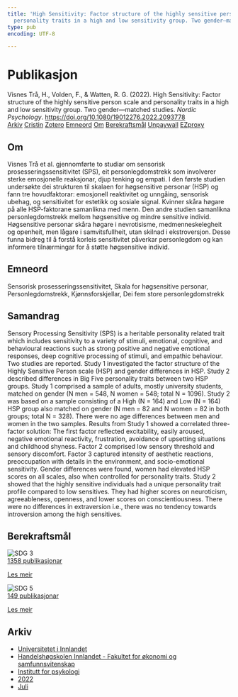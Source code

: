 ```yaml
---
title: 'High Sensitivity: Factor structure of the highly sensitive person scale and
  personality traits in a high and low sensitivity group. Two gender—matched studies'
type: pub
encoding: UTF-8

---
```

<h1>Publikasjon</h1>
<article id="csl-bib-container-GKRVFF5X" class="csl-bib-container">
  <div class="csl-bib-body"> <div class="csl-entry">Visnes Trå, H., Volden, F., &#38; Watten, R. G. (2022). High Sensitivity: Factor structure of the highly sensitive person scale and personality traits in a high and low sensitivity group. Two gender—matched studies. <i>Nordic Psychology</i>. <a href="https://doi.org/10.1080/19012276.2022.2093778">https://doi.org/10.1080/19012276.2022.2093778</a></div> </div>
  <div class="csl-bib-buttons">
    <a href="#taxonomy-article-GKRVFF5X" alt="archive" class="csl-bib-button">Arkiv</a>
    <a href="https://app.cristin.no/results/show.jsf?id=2038073" alt="Cristin" class="csl-bib-button">Cristin</a>
    <a href="http://zotero.org/groups/5881554/items/GKRVFF5X" alt="Zotero" class="csl-bib-button">Zotero</a>
    <a href="#keywords-article-GKRVFF5X" alt="keywords" class="csl-bib-button">Emneord</a>
    <a href="#about-article-GKRVFF5X" alt="about_pub" class="csl-bib-button">Om</a>
    <a href="#sdg-article-GKRVFF5X" alt="sdg" class="csl-bib-button">Berekraftsmål</a>
    <a href="https://www.tandfonline.com/doi/pdf/10.1080/19012276.2022.2093778?needAccess=true" alt="Unpaywall" class="csl-bib-button">Unpaywall</a>
    <a href="https://www.tandfonline.com/doi/pdf/10.1080/19012276.2022.2093778?needAccess=true" alt="EZproxy" class="csl-bib-button">EZproxy</a>
  </div>
  <div id="csl-bib-meta-container-GKRVFF5X"></div>
</article>
<div id="csl-bib-meta-GKRVFF5X" class="csl-bib-meta">
  <article id="about-article-GKRVFF5X" class="about_pub-article">
    <h1>Om</h1>
    Visnes Trå et al. gjennomførte to studiar om sensorisk prosesseringssensitivitet (SPS), eit personlegdomstrekk som involverer sterke emosjonelle reaksjonar, djup tenking og empati. I den første studien undersøkte dei strukturen til skalaen for høgsensitive personar (HSP) og fann tre hovudfaktorar: emosjonell reaktivitet og unngåing, sensorisk ubehag, og sensitivitet for estetikk og sosiale signal. Kvinner skåra høgare på alle HSP-faktorane samanlikna med menn. Den andre studien samanlikna personlegdomstrekk mellom høgsensitive og mindre sensitive individ. Høgsensitive personar skåra høgare i nevrotisisme, medmenneskelegheit og openheit, men lågare i samvitsfullheit, utan skilnad i ekstroversjon. Desse funna bidreg til å forstå korleis sensitivitet påverkar personlegdom og kan informere tilnærmingar for å støtte høgsensitive individ.
  </article>
  <article id="keywords-article-GKRVFF5X" class="keywords-article">
    <h1>Emneord</h1>
    Sensorisk prosesseringssensitivitet, Skala for høgsensitive personar, Personlegdomstrekk, Kjønnsforskjellar, Dei fem store personlegdomstrekk
  </article>
  <article id="abstract-article-GKRVFF5X" class="abstract-article">
    <h1>Samandrag</h1>
    Sensory Processing Sensitivity (SPS) is a heritable personality related trait which includes 
sensitivity to a variety of stimuli, emotional, cognitive, and behavioural reactions such as 
strong positive and negative emotional responses, deep cognitive processing of stimuli, and 
empathic behaviour. Two studies are reported. Study 1 investigated the factor structure of 
the Highly Sensitive Person scale (HSP) and gender differences in HSP. Study 2 described 
differences in Big Five personality traits between two HSP groups. Study 1 comprised a 
sample of adults, mostly university students, matched on gender (N men = 548, N women 
= 548; total N = 1096). Study 2 was based on a sample consisting of a High (N = 164) and 
Low (N = 164) HSP group also matched on gender (N men = 82 and N women = 82 in 
both groups; total N = 328). There were no age differences between men and women in 
the two samples. Results from Study 1 showed a correlated three-factor solution: The first 
factor reflected excitability, easily aroused, negative emotional reactivity, frustration, 
avoidance of upsetting situations and childhood shyness. Factor 2 comprised low sensory 
threshold and sensory discomfort. Factor 3 captured intensity of aesthetic reactions, 
preoccupation with details in the environment, and socio-emotional sensitivity. Gender 
differences were found, women had elevated HSP scores on all scales, also when controlled 
for personality traits. Study 2 showed that the highly sensitive individuals had a unique 
personality trait profile compared to low sensitives. They had higher scores on neuroticism, 
agreeableness, openness, and lower scores on conscientiousness. There were no differences 
in extraversion i.e., there was no tendency towards introversion among the high sensitives.
  </article>
  <article id="sdg-article-GKRVFF5X" class="sdg-article">
    <h1>Berekraftsmål</h1>
    <div class="sdg-container"><div id="sdg3" class="sdg">
        <img src="{{< params subfolder >}}images/sdg/sdg03_nn.png" class="image" alt="SDG 3">
        <div class="sdg-overlay">
          <a href="/nn/archive/?key=?sdg=3#archive" class="sdg-publication-count"><span>1358</span> publikasjonar</a>
          <p><a href="https://fn.no/om-fn/fns-baerekraftsmaal/god-helse-og-livskvalitet?lang=nno-NO" class="sdg-read-more">Les meir</a></p>
        </div>
      </div> <div id="sdg5" class="sdg">
        <img src="{{< params subfolder >}}images/sdg/sdg05_nn.png" class="image" alt="SDG 5">
        <div class="sdg-overlay">
          <a href="/nn/archive/?key=?sdg=5#archive" class="sdg-publication-count"><span>149</span> publikasjonar</a>
          <p><a href="https://fn.no/om-fn/fns-baerekraftsmaal/likestilling-mellom-kjoennene?lang=nno-NO" class="sdg-read-more">Les meir</a></p>
        </div>
      </div></div>
  </article>
  <article id="taxonomy-article-GKRVFF5X" class="taxonomy-article">
    <h1>Arkiv</h1>
    <ul>
      <li>
        <a href="/nn/archive/?key=3DCRN523">Universitetet i Innlandet</a>
      </li>
      <li>
        <a href="/nn/archive/?key=DU8Q9LN9">Handelshøgskolen Innlandet - Fakultet for økonomi og samfunnsvitenskap</a>
      </li>
      <li>
        <a href="/nn/archive/?key=KTD9NXA8">Institutt for psykologi</a>
      </li>
      <li>
        <a href="/nn/archive/?key=AEVGZCNC">2022</a>
      </li>
      <li>
        <a href="/nn/archive/?key=P9FJ8GX8">Juli</a>
      </li>
    </ul>
  </article>
</div>
